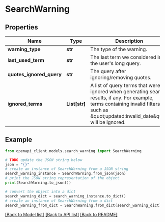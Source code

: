 # SearchWarning


## Properties

Name | Type | Description | Notes
------------ | ------------- | ------------- | -------------
**warning_type** | **str** | The type of the warning. | 
**last_used_term** | **str** | The last term we considered in the user&#39;s long query. | [optional] 
**quotes_ignored_query** | **str** | The query after ignoring/removing quotes. | [optional] 
**ignored_terms** | **List[str]** | A list of query terms that were ignored when generating search results, if any. For example, terms containing invalid filters such as \&quot;updated:invalid_date\&quot; will be ignored. | [optional] 

## Example

```python
from openapi_client.models.search_warning import SearchWarning

# TODO update the JSON string below
json = "{}"
# create an instance of SearchWarning from a JSON string
search_warning_instance = SearchWarning.from_json(json)
# print the JSON string representation of the object
print(SearchWarning.to_json())

# convert the object into a dict
search_warning_dict = search_warning_instance.to_dict()
# create an instance of SearchWarning from a dict
search_warning_from_dict = SearchWarning.from_dict(search_warning_dict)
```
[[Back to Model list]](../README.md#documentation-for-models) [[Back to API list]](../README.md#documentation-for-api-endpoints) [[Back to README]](../README.md)


